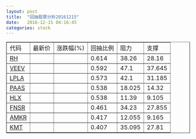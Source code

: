 ```yaml
---
layout: post
title:  "回抽股票分析20161215"
date:   2016-12-15 04:16:45
categories: stock
---
```

<script type="text/javascript">
var stockList = []
stockList.push('gb_rh');
stockList.push('gb_veev');
stockList.push('gb_lpla');
stockList.push('gb_paas');
stockList.push('gb_hlx');
stockList.push('gb_fnsr');
stockList.push('gb_amkr');
stockList.push('gb_kmt');
</script>
<table border="1">
 <tr>
 <td>代码</td>
 <td>最新价</td>
 <td>涨跌幅(%)</td>
 <td>回抽比例</td>
 <td>阻力</td>
 <td>支撑</td>
</tr>
  <tr id="rh">
  <td><a href="http://stock.finance.sina.com.cn/usstock/quotes/RH.html" target="_blank">RH</a></td><td></td><td></td><td>0.614</td><td>38.26</td><td>28.16</td></tr>
  <tr id="veev">
  <td><a href="http://stock.finance.sina.com.cn/usstock/quotes/VEEV.html" target="_blank">VEEV</a></td><td></td><td></td><td>0.592</td><td>47.1</td><td>37.645</td></tr>
  <tr id="lpla">
  <td><a href="http://stock.finance.sina.com.cn/usstock/quotes/LPLA.html" target="_blank">LPLA</a></td><td></td><td></td><td>0.573</td><td>42.1</td><td>31.185</td></tr>
  <tr id="paas">
  <td><a href="http://stock.finance.sina.com.cn/usstock/quotes/PAAS.html" target="_blank">PAAS</a></td><td></td><td></td><td>0.538</td><td>18.025</td><td>14.32</td></tr>
  <tr id="hlx">
  <td><a href="http://stock.finance.sina.com.cn/usstock/quotes/HLX.html" target="_blank">HLX</a></td><td></td><td></td><td>0.538</td><td>11.39</td><td>9.105</td></tr>
  <tr id="fnsr">
  <td><a href="http://stock.finance.sina.com.cn/usstock/quotes/FNSR.html" target="_blank">FNSR</a></td><td></td><td></td><td>0.461</td><td>34.23</td><td>27.855</td></tr>
  <tr id="amkr">
  <td><a href="http://stock.finance.sina.com.cn/usstock/quotes/AMKR.html" target="_blank">AMKR</a></td><td></td><td></td><td>0.417</td><td>12.055</td><td>9.165</td></tr>
  <tr id="kmt">
  <td><a href="http://stock.finance.sina.com.cn/usstock/quotes/KMT.html" target="_blank">KMT</a></td><td></td><td></td><td>0.407</td><td>35.095</td><td>27.81</td></tr>
</table>

